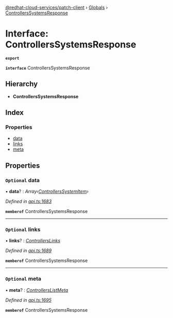[@redhat-cloud-services/patch-client](../README.md) › [Globals](../globals.md) › [ControllersSystemsResponse](controllerssystemsresponse.md)

# Interface: ControllersSystemsResponse

**`export`** 

**`interface`** ControllersSystemsResponse

## Hierarchy

* **ControllersSystemsResponse**

## Index

### Properties

* [data](controllerssystemsresponse.md#optional-data)
* [links](controllerssystemsresponse.md#optional-links)
* [meta](controllerssystemsresponse.md#optional-meta)

## Properties

### `Optional` data

• **data**? : *Array‹[ControllersSystemItem](controllerssystemitem.md)›*

*Defined in [api.ts:1683](https://github.com/RedHatInsights/javascript-clients/blob/669b7c5/packages/patch/api.ts#L1683)*

**`memberof`** ControllersSystemsResponse

___

### `Optional` links

• **links**? : *[ControllersLinks](controllerslinks.md)*

*Defined in [api.ts:1689](https://github.com/RedHatInsights/javascript-clients/blob/669b7c5/packages/patch/api.ts#L1689)*

**`memberof`** ControllersSystemsResponse

___

### `Optional` meta

• **meta**? : *[ControllersListMeta](controllerslistmeta.md)*

*Defined in [api.ts:1695](https://github.com/RedHatInsights/javascript-clients/blob/669b7c5/packages/patch/api.ts#L1695)*

**`memberof`** ControllersSystemsResponse

